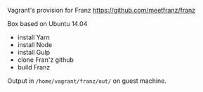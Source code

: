 Vagrant's provision for Franz https://github.com/meetfranz/franz

Box based on Ubuntu 14.04

* install Yarn
* install Node
* install Gulp
* clone Fran'z github
* build Franz

Output in `/home/vagrant/franz/out/` on guest machine.